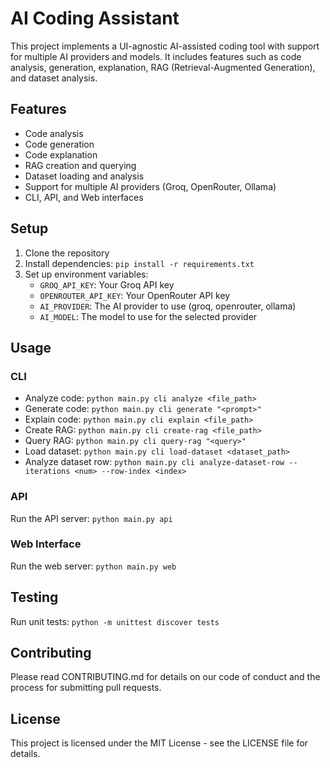 
# AI Coding Assistant

This project implements a UI-agnostic AI-assisted coding tool with support for multiple AI providers and models. It includes features such as code analysis, generation, explanation, RAG (Retrieval-Augmented Generation), and dataset analysis.

## Features

- Code analysis
- Code generation
- Code explanation
- RAG creation and querying
- Dataset loading and analysis
- Support for multiple AI providers (Groq, OpenRouter, Ollama)
- CLI, API, and Web interfaces

## Setup

1. Clone the repository
2. Install dependencies: `pip install -r requirements.txt`
3. Set up environment variables:
   - `GROQ_API_KEY`: Your Groq API key
   - `OPENROUTER_API_KEY`: Your OpenRouter API key
   - `AI_PROVIDER`: The AI provider to use (groq, openrouter, ollama)
   - `AI_MODEL`: The model to use for the selected provider

## Usage

### CLI

- Analyze code: `python main.py cli analyze <file_path>`
- Generate code: `python main.py cli generate "<prompt>"`
- Explain code: `python main.py cli explain <file_path>`
- Create RAG: `python main.py cli create-rag <file_path>`
- Query RAG: `python main.py cli query-rag "<query>"`
- Load dataset: `python main.py cli load-dataset <dataset_path>`
- Analyze dataset row: `python main.py cli analyze-dataset-row --iterations <num> --row-index <index>`

### API

Run the API server: `python main.py api`

### Web Interface

Run the web server: `python main.py web`

## Testing

Run unit tests: `python -m unittest discover tests`

## Contributing

Please read CONTRIBUTING.md for details on our code of conduct and the process for submitting pull requests.

## License

This project is licensed under the MIT License - see the LICENSE file for details.
